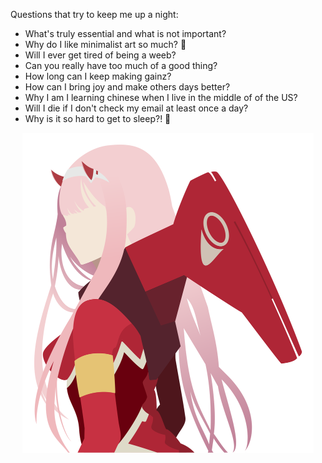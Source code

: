 Questions that try to keep me up a night:
   
- What's truly essential and what is not important?
- Why do I like minimalist art so much? 🎨
- Will I ever get tired of being a weeb?
- Can you really have too much of a good thing?
- How long can I keep making gainz?
- How can I bring joy and make others days better?
- Why I am I learning chinese when I live in the middle of of the US?
- Will I die if I don't check my email at least once a day?
- Why is it so hard to get to sleep?! 🤔

<p align="center">
    <img height="512" src="zero_two.svg"/>
</p>